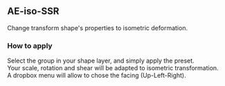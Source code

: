 ## AE-iso-SSR
Change transform shape's properties to isometric deformation.

### How to apply
Select the group in your shape layer, and simply apply the preset.
<br/>
Your scale, rotation and shear will be adapted to isometric transformation.
<br/>
A dropbox menu will allow to chose the facing (Up-Left-Right).
